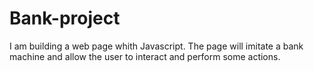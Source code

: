 # Bank-project
I am building a web page whith Javascript. The page will imitate a bank machine and allow the user to interact and perform some actions.
